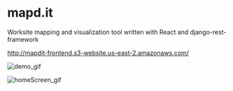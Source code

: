 # mapd.it
Worksite mapping and visualization tool written with React and django-rest-framework

http://mapdit-frontend.s3-website.us-east-2.amazonaws.com/

![demo_gif](./examples/mapditDemo.gif)

![homeScreen_gif](./examples/mapditHomeScreen.gif)
